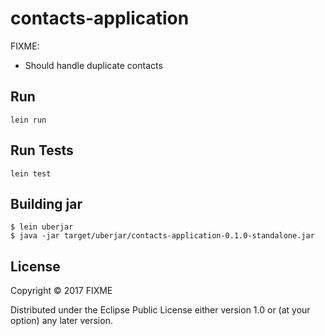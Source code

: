 # contacts-application

FIXME:
- Should handle duplicate contacts

## Run

    lein run
    
## Run Tests
    
    lein test
    
## Building jar
    $ lein uberjar
    $ java -jar target/uberjar/contacts-application-0.1.0-standalone.jar

## License

Copyright © 2017 FIXME

Distributed under the Eclipse Public License either version 1.0 or (at
your option) any later version.
